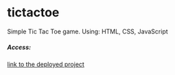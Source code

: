 # tictactoe
Simple Tic Tac Toe game. Using: HTML, CSS, JavaScript
##### Access:
[link to the deployed project](https://adriannajuchacz.github.io/tictactoe/)
